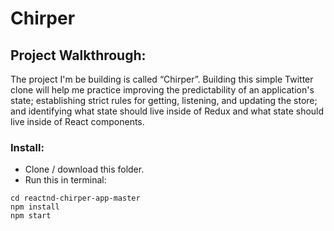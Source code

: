# Chirper

## Project Walkthrough:

The project I'm be building is called “Chirper”. 
Building this simple Twitter clone will help me practice improving the predictability of an 
application's state; establishing strict rules for getting, listening, and updating the store; 
and identifying what state should live inside of Redux and what state should live inside 
of React components.

### Install:
* Clone / download this folder.
* Run this in terminal:
```
cd reactnd-chirper-app-master
npm install
npm start
```
